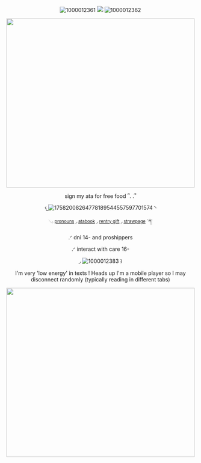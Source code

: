 <div align="center">

![1000012361](https://github.com/user-attachments/assets/6fcd3af0-d2fe-4e38-bf91-b1052130ad8b) ![](https://komarev.com/ghpvc/?username=eggisyum&color=blue&style=plastic&label=genjutsu'd) ![1000012362](https://github.com/user-attachments/assets/767fa1d1-bbde-4180-8ebc-3bebd4129f55)

<p align="center"> <img width="500" height="450" src="https://github.com/user-attachments/assets/3778ca50-f14b-45e2-9471-e6c4ee56ed3e">
<p align="center"> sign my ata for free food ՞. .՞
 
 
𐔌![17582008264778189544557597701574](https://github.com/user-attachments/assets/7befe19f-d138-49bc-b0ff-9579752d7822) ◝



 
 <sub>     𓂅     [pronouns](https://en.pronouns.page/@eggisyum)  ◞ [atabook](https://egg.atabook.org/)  ◞ [rentry gift](https://rentry.co/kakashiism) ◞  [strawpage](https://eggisyum.straw.page)  ´ཀ` <sub/> 


<p align="center"> .ᐟ dni 14- and proshippers 
 <p align="center"> .ᐟ interact with care 16- 

 ◞  ![1000012383](https://github.com/user-attachments/assets/7b55b7b9-562a-4c77-9adf-785bf4574f43) ꒱
  
 I'm very 'low energy' in texts ! Heads up I'm a mobile player so I may disconnect randomly (typically reading in different tabs) 

 
<p align="center"> <img width="500" height="450" src="https://github.com/user-attachments/assets/433c34f6-f769-4baa-94fa-1529e7b4c58f"><img width="1225" 
